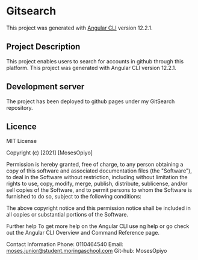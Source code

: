 # Gitsearch

This project was generated with [Angular CLI](https://github.com/angular/angular-cli) version 12.2.1.


## Project Description
This project enables users to search for accounts in github through this platform.
 This project was generated with Angular CLI version 12.2.1.

## Development server
The project has been deployed to github pages under my GitSearch repository.


## Licence
MIT License

Copyright (c) [2021] [MosesOpiyo]

Permission is hereby granted, free of charge, to any person obtaining a copy of this software and associated documentation files (the "Software"), to deal in the Software without restriction, including without limitation the rights to use, copy, modify, merge, publish, distribute, sublicense, and/or sell copies of the Software, and to permit persons to whom the Software is furnished to do so, subject to the following conditions:

The above copyright notice and this permission notice shall be included in all copies or substantial portions of the Software.

Further help
To get more help on the Angular CLI use ng help or go check out the Angular CLI Overview and Command Reference page.

Contact Information
Phone: 0110464540 Email: moses.junior@student.moringaschool.com Git-hub: MosesOpiyo